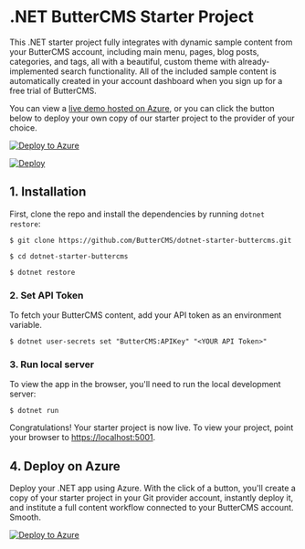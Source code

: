 # .NET ButterCMS Starter Project

This .NET starter project fully integrates with dynamic sample content from your ButterCMS account, including main menu, pages, blog posts, categories, and tags, all with a beautiful, custom theme with already-implemented search functionality. All of the included sample content is automatically created in your account dashboard when you sign up for a free trial of ButterCMS.

You can view a [live demo hosted on Azure](https://dotnet-starter-buttercms.azurewebsites.net), or you can click the button below to deploy your own copy of our starter project to the provider of your choice.

[![Deploy to Azure](https://aka.ms/deploytoazurebutton)](https://portal.azure.com/#create/Microsoft.Template/uri/https%3A%2F%2Fraw.githubusercontent.com%2Fvlnevyhosteny%2FButterCMS.Starter%2Fmain%2F.azure%2Ftemplate%2Ftemplate.json)

[![Deploy](https://www.herokucdn.com/deploy/button.svg)](https://heroku.com/deploy?template=https://github.com/ButterCMS/dotnet-starter-buttercms)

## 1. Installation

First, clone the repo and install the dependencies by running `dotnet restore`:

```console
$ git clone https://github.com/ButterCMS/dotnet-starter-buttercms.git

$ cd dotnet-starter-buttercms

$ dotnet restore
```

### 2. Set API Token

To fetch your ButterCMS content, add your API token as an environment variable.

```console
$ dotnet user-secrets set "ButterCMS:APIKey" "<YOUR API Token>"
```

### 3. Run local server

To view the app in the browser, you'll need to run the local development server:

```console
$ dotnet run
```

Congratulations! Your starter project is now live. To view your project, point your browser to [https://localhost:5001](https://localhost:5001).

## 4. Deploy on Azure

Deploy your .NET app using Azure. With the click of a button, you'll create a copy of your starter project in your Git provider account, instantly deploy it, and institute a full content workflow connected to your ButterCMS account. Smooth.

[![Deploy to Azure](https://aka.ms/deploytoazurebutton)](https://portal.azure.com/#create/Microsoft.Template/uri/https%3A%2F%2Fraw.githubusercontent.com%2Fvlnevyhosteny%2FButterCMS.Starter%2Fmain%2F.azure%2Ftemplate%2Ftemplate.json)
